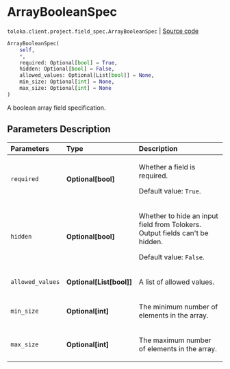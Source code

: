# ArrayBooleanSpec
`toloka.client.project.field_spec.ArrayBooleanSpec` | [Source code](https://github.com/Toloka/toloka-kit/blob/v1.2.0/src/client/project/field_spec.py#L143)

```python
ArrayBooleanSpec(
    self,
    *,
    required: Optional[bool] = True,
    hidden: Optional[bool] = False,
    allowed_values: Optional[List[bool]] = None,
    min_size: Optional[int] = None,
    max_size: Optional[int] = None
)
```

A boolean array field specification.

## Parameters Description

| Parameters | Type | Description |
| :----------| :----| :-----------|
`required`|**Optional\[bool\]**|<p>Whether a field is required. </p><p>Default value: `True`.</p>
`hidden`|**Optional\[bool\]**|<p>Whether to hide an input field from Tolokers. Output fields can&#x27;t be hidden. </p><p>Default value: `False`.</p>
`allowed_values`|**Optional\[List\[bool\]\]**|<p>A list of allowed values.</p>
`min_size`|**Optional\[int\]**|<p>The minimum number of elements in the array.</p>
`max_size`|**Optional\[int\]**|<p>The maximum number of elements in the array.</p>
